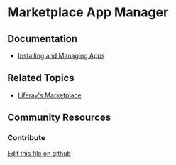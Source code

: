 # Marketplace App Manager

## Documentation

* [Installing and Managing Apps](https://learn.liferay.com/dxp/7.x/en/system-administration/installing-and-managing-apps/getting-started/installing-and-managing-apps.html)

## Related Topics

* [Liferay's Marketplace](https://liferay.com/marketplace)

## Community Resources


### Contribute

[Edit this file on github](https://github.com/olafk/controlpanel-documentation-docs/blob/master/md/74en/com_liferay_marketplace_app_manager_web_portlet_MarketplaceAppManagerPortlet.md)
